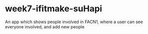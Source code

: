 # week7-ifitmake-suHapi
An app which shows people involved in FACN1, where a user can see everyone involved, and add new people
